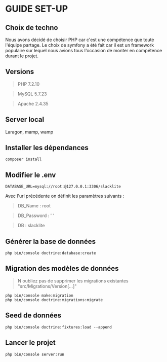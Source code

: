 # GUIDE SET-UP

## Choix de techno
Nous avons décidé de choisir PHP car c'est une compétence que toute l'équipe partage. Le choix de symfony a été fait car il est un framework populaire sur lequel 
nous avions tous l'occasion de monter en compétence durant le projet.

## Versions

>  PHP 7.2.10
 
>  MySQL 5.7.23 
 
>  Apache 2.4.35

## Server local

Laragon, mamp, wamp

## Installer les dépendances

    composer install
    
## Modifier le .env

    DATABASE_URL=mysql://root:@127.0.0.1:3306/slacklite
    
Avec l'url précédente on définit les paramètres suivants :    
    
>   DB_Name : root

>   DB_Password : ' '

>   DB : slacklite

## Générer la base de données

    php bin/console doctrine:database:create
 
## Migration des modèles de données

>   N oubliez pas de supprimer les migrations existantes "src/Migrations/Version[...]"
    
    php bin/console make:migration
    php bin/console doctrine:migrations:migrate

## Seed de données

    php bin/console doctrine:fixtures:load --append


## Lancer le projet

	php bin/console server:run
